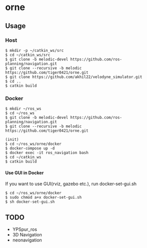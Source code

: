 # orne

## Usage
### Host
```
$ mkdir -p ~/catkin_ws/src
$ cd ~/catkin_ws/src
$ git clone -b melodic-devel https://github.com/ros-planning/navigation.git
$ git clone --recursive -b melodic https://github.com/tiger0421/orne.git
$ git clone https://github.com/akhil22/velodyne_simulator.git
$ cd ..
$ catkin build
```

### Docker
```
$ mkdir ~/ros_ws
$ cd ~/ros_ws
$ git clone -b melodic-devel https://github.com/ros-planning/navigation.git
$ git clone --recursive -b melodic https://github.com/tiger0421/orne.git

(init)
$ cd ~/ros_ws/orne/docker
$ docker-compose up -d
$ docker exec -it ros_navigation bash
$ cd ~/catkin_ws
$ catkin build
```

#### Use GUI in Docker
If you want to use GUI(rviz, gazebo etc.), run docker-set-gui.sh
```
$ cd ~/ros_ws/orne/docker
$ sudo chmod a+x docker-set-gui.sh
$ sh docker-set-gui.sh
```

## TODO
* YPSpur_ros
* 3D Navigation
* neonavigation

